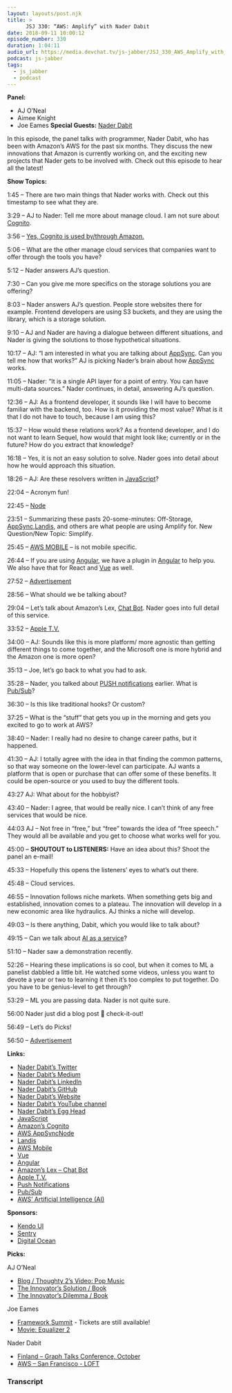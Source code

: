 ```yaml
---
layout: layouts/post.njk
title: >
      JSJ 330: “AWS: Amplify” with Nader Dabit
date: 2018-09-11 10:00:12
episode_number: 330
duration: 1:04:11
audio_url: https://media.devchat.tv/js-jabber/JSJ_330_AWS_Amplify_with_Nader_Dabit.mp3
podcast: js-jabber
tags: 
  - js_jabber
  - podcast
---
```


 **Panel:**

- AJ O’Neal
- Aimee Knight 
- Joe Eames
**Special Guests:** [Nader Dabit](http://naderdabit.me/#/) 

In this episode, the panel talks with programmer, Nader Dabit, who has been with Amazon’s AWS for the past six months. They discuss the new innovations that Amazon is currently working on, and the exciting new projects that Nader gets to be involved with. Check out this episode to hear all the latest!

**Show Topics:**

1:45 – There are two main things that Nader works with. Check out this timestamp to see what they are.

3:29 – AJ to Nader: Tell me more about manage cloud. I am not sure about [Cognito](https://aws.amazon.com/cognito/?sc_channel=PS&sc_campaign=acquisition_USsc_publisher=google&sc_medium=ACQ-P%257CPS-GO%257CNon-Brand%257CDesktop%257CSU%257CSecurity%257CCognito%257CUS%257CEN%257CText&sc_content=cognito_p&sc_detail=cognito&sc_category=Security&sc_segment=293649588890&sc_matchtype=p&sc_country=US&s_kwcid=AL!4422!3!293649588890!p!!g!!cognito&ef_id=W5RTKgAAAUa7GPf1:20180908225434:s).

3:56 – [Yes, Cognito is used by/through Amazon.](https://aws.amazon.com/cognito/?sc_channel=PS&sc_campaign=acquisition_USsc_publisher=google&sc_medium=ACQ-P%257CPS-GO%257CNon-Brand%257CDesktop%257CSU%257CSecurity%257CCognito%257CUS%257CEN%257CText&sc_content=cognito_p&sc_detail=cognito&sc_category=Security&sc_segment=293649588890&sc_matchtype=p&sc_country=US&s_kwcid=AL!4422!3!293649588890!p!!g!!cognito&ef_id=W5RTKgAAAUa7GPf1:20180908225434:s)

5:06 – What are the other manage cloud services that companies want to offer through the tools you have?

5:12 – Nader answers AJ’s question.

7:30 – Can you give me more specifics on the storage solutions you are offering?

8:03 – Nader answers AJ’s question. People store websites there for example. Frontend developers are using S3 buckets, and they are using the library, which is a storage solution.

9:10 – AJ and Nader are having a dialogue between different situations, and Nader is giving the solutions to those hypothetical situations.

10:17 – AJ: “I am interested in what you are talking about [AppSync](https://aws.amazon.com/appsync/). Can you tell me how that works?” AJ is picking Nader’s brain about how [AppSync](https://aws.amazon.com/appsync/) works.

11:05 – Nader: “It is a single API layer for a point of entry. You can have multi-data sources.” Nader continues, in detail, answering AJ’s question.

12:36 – AJ: As a frontend developer, it sounds like I will have to become familiar with the backend, too. How is it providing the most value? What is it that I do not have to touch, because I am using this?

15:37 – How would these relations work? As a frontend developer, and I do not want to learn Sequel, how would that might look like; currently or in the future? How do you extract that knowledge?

16:18 – Yes, it is not an easy solution to solve. Nader goes into detail about how he would approach this situation.

18:26 – AJ: Are these resolvers written in [JavaScript](https://www.javascript.com)?

22:04 – Acronym fun!

22:45 – [Node](https://nodejs.org/en/)

23:51 – Summarizing these pasts 20-some-minutes: Off-Storage, [AppSync](https://aws.amazon.com/appsync/),[Landis](https://sites.google.com/site/landismodel/developers), and others are what people are using Amplify for. New Question/New Topic: Simplify.

25:45 – [AWS MOBILE](https://aws.amazon.com/mobile/) – is not mobile specific.

26:44 – If you are using [Angular](https://angular.io), we have a plugin in [Angular](https://angular.io) to help you. We also have that for React and [Vue](https://vuejsdevelopers.com) as well.

27:52 – [Advertisement](https://sentry.io/welcome/)

28:56 – What should we be talking about?

29:04 – Let’s talk about Amazon’s Lex, [Chat Bot](https://aws.amazon.com/lex/?sc_channel=PS&sc_campaign=lex_2017&sc_publisher=google&sc_medium=awns_lex_b&sc_content=chatbot_p&sc_detail=amazon%2520chatbot&sc_category=lex&sc_segment=209039218013&sc_matchtype=p&sc_country=US&s_kwcid=AL!4422!3!209039218013!p!!g!!amazon%2520chatbot&ef_id=W5RTKgAAAUa7GPf1:20180908230815:s). Nader goes into full detail of this service.

33:52 – [Apple T.V.](https://www.apple.com/tv/)

34:00 – AJ: Sounds like this is more platform/ more agnostic than getting different things to come together, and the Microsoft one is more hybrid and the Amazon one is more open?

35:13 – Joe, let’s go back to what you had to ask.

35:28 – Nader, you talked about [PUSH notifications](https://www.biznessapps.com/blog/what-is-a-push-notification/) earlier. What is [Pub/Sub](https://cloud.google.com/pubsub/docs/overview)?

36:30 – Is this like traditional hooks? Or custom?

37:25 – What is the “stuff” that gets you up in the morning and gets you excited to go to work at AWS?

38:40 – Nader: I really had no desire to change career paths, but it happened.

41:30 – AJ: I totally agree with the idea in that finding the common patterns, so that way someone on the lower-level can participate. AJ wants a platform that is open or purchase that can offer some of these benefits. It could be open-source or you used to buy the different tools.

43:27 AJ: What about for the hobbyist?

43:40 – Nader: I agree, that would be really nice. I can’t think of any free services that would be nice.

44:03 AJ – Not free in “free,” but “free” towards the idea of “free speech.” They would all be available and you get to choose what works well for you.

45:00 – **SHOUTOUT to LISTENERS:** Have an idea about this? Shoot the panel an e-mail!

45:33 – Hopefully this opens the listeners’ eyes to what’s out there.

45:48 – Cloud services.

46:55 – Innovation follows niche markets. When something gets big and established, innovation comes to a plateau. The innovation will develop in a new economic area like hydraulics. AJ thinks a niche will develop.

49:03 – Is there anything, Dabit, which you would like to talk about?

49:15 – Can we talk about [AI as a service](https://docs.aws.amazon.com/aws-technical-content/latest/aws-overview/artificial-intelligence-services.html)?

51:10 – Nader saw a demonstration recently.

52:26 – Hearing these implications is so cool, but when it comes to ML a panelist dabbled a little bit. He watched some videos, unless you want to devote a year or two to learning it then it’s too complex to put together. Do you have to be genius-level to get through?

53:29 – ML you are passing data. Nader is not quite sure.

56:00 Nader just did a blog post  check-it-out!

56:49 – Let’s do Picks!

56:50 – [Advertisement](https://www.digitalocean.com/)

**Links:**

- [Nader Dabit’s Twitter](https://twitter.com/dabit3?ref_src=twsrc%255Egoogle%257Ctwcamp%255Eserp%257Ctwgr%255Eauthor)
- [Nader Dabit’s Medium](https://medium.com/@dabit3)
- [Nader Dabit’s LinkedIn](https://www.linkedin.com/in/naderdabit/)
- [Nader Dabit’s GitHub](https://github.com/dabit3)
- [Nader Dabit’s Website](http://naderdabit.me/#/)
- [Nader Dabit’s YouTube channel](https://www.youtube.com/channel/UC7mca3O0DmdSG2Cr80sOD7g)
- [Nader Dabit’s Egg Head](https://egghead.io/instructors/nader-dabit)
- [JavaScript](https://www.javascript.com)
- [Amazon’s Cognito](https://aws.amazon.com/cognito/?sc_channel=PS&sc_campaign=acquisition_USsc_publisher=google&sc_medium=ACQ-P%257CPS-GO%257CNon-Brand%257CDesktop%257CSU%257CSecurity%257CCognito%257CUS%257CEN%257CText&sc_content=cognito_p&sc_detail=cognito&sc_category=Security&sc_segment=293649588890&sc_matchtype=p&sc_country=US&s_kwcid=AL!4422!3!293649588890!p!!g!!cognito&ef_id=W5RTKgAAAUa7GPf1:20180908225434:s)
- [AWS AppSync](https://aws.amazon.com/appsync/)[Node](https://nodejs.org/en/)
- [Landis](https://sites.google.com/site/landismodel/developers)
- [AWS Mobile](https://aws.amazon.com/mobile/)
- [Vue](https://vuejsdevelopers.com)
- [Angular](https://angular.io)
- [Amazon’s Lex – Chat Bot](https://aws.amazon.com/lex/?sc_channel=PS&sc_campaign=lex_2017&sc_publisher=google&sc_medium=awns_lex_b&sc_content=chatbot_p&sc_detail=amazon%2520chatbot&sc_category=lex&sc_segment=209039218013&sc_matchtype=p&sc_country=US&s_kwcid=AL!4422!3!209039218013!p!!g!!amazon%2520chatbot&ef_id=W5RTKgAAAUa7GPf1:20180908230815:s)
- [Apple T.V.](https://www.apple.com/tv/)
- [Push Notifications](https://www.biznessapps.com/blog/what-is-a-push-notification/)
- [Pub/Sub](https://cloud.google.com/pubsub/docs/overview)
- [AWS’ Artificial Intelligence (AI)](https://docs.aws.amazon.com/aws-technical-content/latest/aws-overview/artificial-intelligence-services.html)

**Sponsors:**

- [Kendo UI](https://www.telerik.com/kendo-ui?utm_medium=social-paid&utm_source=devchattv&utm_campaign=kendo-ui-awareness-jsjabber)
- [Sentry](https://sentry.io/welcome/)
- [Digital Ocean](https://www.digitalocean.com/)

**Picks:**

AJ O’Neal

- [Blog / Thoughty 2’s Video: Pop Music](https://www.thoughty2.net/why-is-modern-pop-music-so-terrible/)
- [The Innovator’s Solution / Book](https://www.amazon.com/Innovators-Solution-Creating-Sustaining-Successful/dp/1422196577)
- [The Innovator’s Dilemma / Book](https://www.amazon.com/Innovators-Dilemma-Technologies-Management-Innovation/dp/1633691780/ref=sr_1_1?s=books&ie=UTF8&qid=1536450731&sr=1-1&keywords=The+innovator%2527s+dilemma)

Joe Eames

- [Framework Summit](https://www.frameworksummit.com/) - Tickets are still available! 
- [Movie: Equalizer 2](https://www.imdb.com/title/tt3766354/)

Nader Dabit

- [Finland – Graph Talks Conference, October](https://www.eventbrite.com/e/neo4j-graphtalk-helsinki-tickets-47986681456)
- [AWS – San Francisco - LOFT](https://aws.amazon.com/start-ups/loft/sf-loft/)


### Transcript


